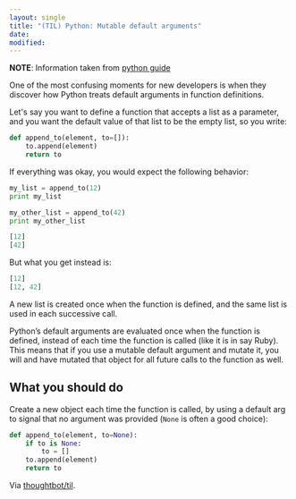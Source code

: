 ```yaml
---
layout: single
title: "(TIL) Python: Mutable default arguments"
date:
modified:
---
```


__NOTE__: Information taken from [python guide](http://docs.python-guide.org/en/latest/writing/gotchas/)

One of the most confusing moments for new developers is when they discover how
Python treats default arguments in function definitions.

Let's say you want to define a function that accepts a list as a parameter, and you
want the default value of that list to be the empty list, so you write:

```python
def append_to(element, to=[]):
    to.append(element)
    return to
```

If everything was okay, you would expect the following behavior:

```python
my_list = append_to(12)
print my_list

my_other_list = append_to(42)
print my_other_list
```

```python
[12]
[42]
```

But what you get instead is:

```python
[12]
[12, 42]
```

A new list is created once when the function is defined,
and the same list is used in each successive call.

Python’s default arguments are evaluated once when the function is defined,
instead of each time the function is called (like it is in say Ruby).
This means that if you use a mutable default argument and mutate it,
you will and have mutated that object for all future calls to the function as well.

## What you should do

Create a new object each time the function is called, by using a default arg to signal
that no argument was provided (`None` is often a good choice):

```python
def append_to(element, to=None):
    if to is None:
        to = []
    to.append(element)
    return to
```

Via [thoughtbot/til](https://github.com/thoughtbot/til).
